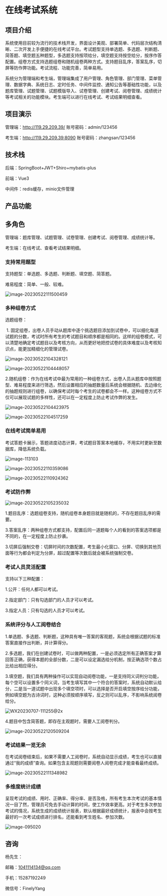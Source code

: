 # 在线考试系统

##  项目介绍

​      系统使用目前较为流行的技术栈开发，界面设计美观、部署简单、代码层次结构清晰、二次开发上手便捷的在线考试平台。考试题型支持单选题、多选题、判断题、简答题、填空题五种题型，多选题支持按项给分，填空题支持按空给分，按序作答配置。组卷方式支持选题组卷和随机组卷两种方式。支持题目乱序，答案乱序，切屏等防作弊功能。考试流程、功能完善，简单易用。

​      系统分为管理端和考生端，管理端集成了用户管理、角色管理、部门管理、菜单管理、数据字典、系统日志、定时任务、中间件监控、通知公告等基础性功能，以及题库管理、试题管理、试题模版导入、试卷管理、创建考试、阅卷管理、成绩统计等考试相关的功能模块。考生端可以进行在线考试、考试结果明细查看。

## 项目演示

管理端：http://119.29.209.39/   账号密码：admin/123456

考生端：http://119.29.209.39:8090   账号密码：zhangsan/123456

## 技术栈

后端：SpringBoot+JWT+Shiro+mybatis-plus

前端：Vue3

中间件：redis缓存，minio文件管理

## 产品功能

## 多角色

管理端：题库管理、试题管理、试卷管理、创建考试、阅卷管理、成绩统计等。

考生端：在线考试、查看考试结果明细。

### 支持常用题型

支持题型：单选题、多选题、判断题、填空题、简答题。

难易程度：简单、一般、较难。

![image-20230522111500459](images/image-20230522111500459.png)

### 多种组卷方式

选题组卷：

​    1. 固定组卷，出卷人员手动从题库中逐个挑选题目添加到试卷中，可以细化每道试题的分数，考试时所有考生的考试题目和顺序都是相同的。这样的组卷模式，可以清楚地确定考试题目以及考核方向，从而更好地把控试卷的具体难度以及考核知识点，能更加精细化的管理试卷。

![image-20230522104328121](images/image-20230522104328121.png)

![image-20230522104448057](images/image-20230522104448057.png)

​     2.随机组卷：作为在线考试中最为常用的一种组卷方式，出卷人员从题库中按照题型、难易程度来进行筛选，然后设置相应的抽题数量后系统会根据随机、去边缘化的抽题规则进行组卷，以确保考试时每个考生的试卷都会不一样。这种组卷方式不仅可以展现试题的多样性，还可以在一定程度上防止考试作弊的发生。

![image-20230522104423975](images/image-20230522104423975.png)

![image-20230522104517259](images/image-20230522104517259.png)

### 在线考试简单易用

​      考试答题卡展示，答题进度动态计算，考试题目答案本地缓存，不用实时更新至数据库，降低系统负载。

![image-113103](images/WX20230602-113103@2x.png)

![image-20230522110359086](images/image-20230522110359086.png)

![image-20230522110924362](images/image-20230522110924362.png)

### **考试防作弊**

![image-20230522105235032](images/image-20230522105235032.png)

1.题目乱序：选题组卷支持，随机组卷本身题目就是随机的，不存在题目乱序的需要。

3.答案乱序：两种组卷方式都支持，配置后同一道题每个人的看到的答案选项都是不同的，在一定程度上防止抄袭。

3.切屏后强制交卷：切屏时间的次数配置，考生最小化窗口、分屏、切换到其他页面等行为都会判定为分屏，超过配置等次数后就会被系统强制交卷。

### 考试⼈员灵活配置

支持以下三种配置：

1.公开：任何人都可以考试。

2.指定部门：只有勾选部门的人员才可以考试。

3.指定人员：只有勾选的人员才可以考试。

### **系统评分与人工阅卷结合**

1.单选题、多选题、判断题，这种具有唯一答案的客观题，系统会根据试题的标准答案直接作出判断，并计算得分。

2.多选题，我们在创建试卷时，可以做两种配置，一是必须选定所有正确答案才算回答正确，获得本题的全部分数，二是可以设定漏选给分机制，按正确选项个数占比给出相应得分。

3.填空题，我们具有两种操作可以实现自动阅卷功能，一是支持同义词判分功能，每个空可以设置多个同义词，当考生填写其中一个符合的答案时，系统自动默认给分，二是当一道试题中出现多个填空项时，可以选择是否开启填空按序给分功能，例如填空题为古诗词时，这种必须按顺序填写，反之则可以乱序，不影响系统阅卷给分。

![WX20230707-111255@2x](images/WX20230707-111255@2x.png)

4.题目中包含简答题，即存在主观题时，需要人工阅卷判分。

![image-20230522120509204](images/image-20230522120509204.png)

### **考试结果一览无余**

在考试阅卷结束后，如果不需要人工阅卷时，系统自动显示成绩，考生也可以直接通过“我的成绩”查询。如果包含主观题则需要阅卷人阅卷完成才能查看最终成绩。

![image-20230522111348982](images/image-20230522111348982.png)

### 多维度统计成绩

呈现考试的成绩、用时、正确率、得分率、是否及格，所有考生本次考试的基本情况一目了然，管理员可免去手动计算的时间，使工作效率更高。对于考生多次参加考试的情况，系统生成的成绩统计报表，默认根据最好成绩统计，报表中会按考生最好的一次考试成绩进行排名，还能看到考生姓名、参加次数。

![image-095020](images/WX20230602-095020@2x.png)

## 咨询

杨先生：

邮箱：[1041114134@qq.com](mailto:835487894@qq.com)

手机：15287192249

微信号：FinelyYang
